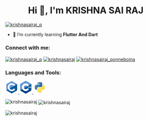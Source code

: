 <h1 align="center">Hi 👋, I'm KRISHNA SAI RAJ</h1>

<p align="left"> <a href="https://twitter.com/krishnasairaj_p" target="blank"><img src="https://img.shields.io/twitter/follow/krishnasairaj_p?logo=twitter&style=for-the-badge" alt="krishnasairaj_p" /></a> </p>

- 🌱 I’m currently learning **Flutter And Dart**

<h3 align="left">Connect with me: </h3>
<p align="left">
<a href="https://twitter.com/krishnasairaj_p" target="blank"><img align="center" src="https://raw.githubusercontent.com/rahuldkjain/github-profile-readme-generator/master/src/images/icons/Social/twitter.svg" alt="krishnasairaj_p" height="30" width="40" /></a>
<a href="https://linkedin.com/in/krishnasairaj" target="blank"><img align="center" src="https://raw.githubusercontent.com/rahuldkjain/github-profile-readme-generator/master/src/images/icons/Social/linked-in-alt.svg" alt="krishnasairaj" height="30" width="40" /></a>
<a href="https://instagram.com/krishnasairaj_ponneboina" target="blank"><img align="center" src="https://raw.githubusercontent.com/rahuldkjain/github-profile-readme-generator/master/src/images/icons/Social/instagram.svg" alt="krishnasairaj_ponneboina" height="30" width="40" /></a>
</p>

<h3 align="left">Languages and Tools:</h3>
<p align="left"> <a href="https://www.cprogramming.com/" target="_blank" rel="noreferrer"> <img src="https://raw.githubusercontent.com/devicons/devicon/master/icons/c/c-original.svg" alt="c" width="40" height="40"/> </a> <a href="https://www.w3schools.com/cpp/" target="_blank" rel="noreferrer"> <img src="https://raw.githubusercontent.com/devicons/devicon/master/icons/cplusplus/cplusplus-original.svg" alt="cplusplus" width="40" height="40"/> </a> <a href="https://www.python.org" target="_blank" rel="noreferrer"> <img src="https://raw.githubusercontent.com/devicons/devicon/master/icons/python/python-original.svg" alt="python" width="40" height="40"/> </a> </p>

<p><img align="left" src="https://github-readme-stats.vercel.app/api/top-langs?username=krishnasairaj&show_icons=true&locale=en&layout=compact" alt="krishnasairaj" /></p>

<p>&nbsp;<img align="center" src="https://github-readme-stats.vercel.app/api?username=krishnasairaj&show_icons=true&locale=en" alt="krishnasairaj" /></p>

<p><img align="center" src="https://github-readme-streak-stats.herokuapp.com/?user=krishnasairaj&" alt="krishnasairaj" /></p>
